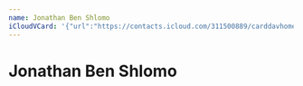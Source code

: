 ```yaml
---
name: Jonathan Ben Shlomo
iCloudVCard: '{"url":"https://contacts.icloud.com/311500889/carddavhome/card/MjFhMzhlNjQtNDgzOC00MDk4LTliNzQtNTkzNDZjMDMxMzk2.vcf","etag":"\"kmfhc1jt\"","data":"BEGIN:VCARD\r\nVERSION:3.0\r\nFN:\r\nN:Shlomo;Jonathan;Ben;;\r\nUID:21a38e64-4838-4098-9b74-59346c031396\r\nPRODID:-//Apple Inc.//iOS 10.2.1//EN\r\nREV:2025-04-03T22:14:45Z\r\nORG:;\r\n;VALUE=uri:https://gateway.icloud.com/contacts/311500889/ck/card/11c9df66a0\r\n 86ab003c3993a62e265a19\r\nEND:VCARD"}'
---
```

# Jonathan Ben Shlomo
